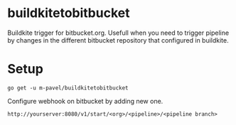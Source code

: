# buildkitetobitbucket
Buildkite trigger for bitbucket.org. Usefull when you need to trigger pipeline by changes in the different bitbucket repository that configured in buildkite.

# Setup
```
go get -u m-pavel/buildkitetobitbucket
```
Configure webhook on bitbucket by adding new one.
```
http://yourserver:8080/v1/start/<org>/<pipeline>/<pipeline branch>
```

